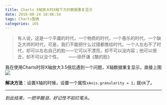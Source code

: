 ```yaml
---
title: Charts X轴放大时X轴下方的数据重复显示
date: 2018-08-24 10:06:54
tags: Charts图表
categories: iOS
---
```


> 有人说，这是一个平庸的时代，一个物质的时代，一个愚乐的时代，一个缺乏大师的时代，可是，我们不能把什么过错都推给时代。一个人左右不了时代，却可以左右自己的脸——它可以不漂亮，却不可以没内容；他可以很丑，却不可以没个性。&nbsp;&nbsp;&nbsp;&nbsp;&nbsp;&nbsp;——徐怀谦《酷的脸》

我在使用Charts时将X轴放大3.5倍后遇到一个问题，X轴数据重复显示，直接上图![](http://ou3g2kov0.bkt.clouddn.com/hexo/Charts/1535078729711.jpg)

**解决方法**：设置X轴的时候，设置一个属性`xAxis.granularity = 1;` 就ok了。

----
*到此结束，一把辛酸泪，好记性不如烂笔头。*